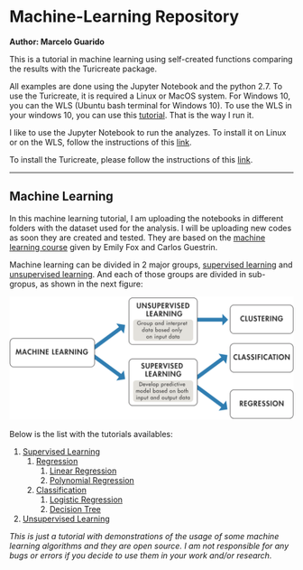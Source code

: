 # Machine-Learning Repository
**Author: Marcelo Guarido**

This is a tutorial in machine learning using self-created functions comparing the results with the Turicreate package. 

All examples are done using the Jupyter Notebook and the python 2.7. To use the Turicreate, it is required a Linux or MacOS system. For Windows 10, you can the WLS (Ubuntu bash terminal for Windows 10). To use the WLS in your windows 10, you can use this [tutorial](https://www.howtogeek.com/249966/how-to-install-and-use-the-linux-bash-shell-on-windows-10/). That is the way I run it.

I like to use the Jupyter Notebook to run the analyzes. To install it on Linux or on the WLS, follow the instructions of this [link](https://conda.io/docs/user-guide/install/linux.html).

To install the Turicreate, please follow the instructions of this [link](https://github.com/apple/turicreate/).
***

## Machine Learning

In this machine learning tutorial, I am uploading the notebooks in different folders with the dataset used for the analysis. I will be uploading new codes as soon they are created and tested. They are based on the [machine learning course](https://www.coursera.org/specializations/machine-learning) given by Emily Fox and Carlos Guestrin. 

Machine learning can be divided in 2 major groups, [supervised learning](https://en.wikipedia.org/wiki/Supervised_learning) and [unsupervised learning](https://en.wikipedia.org/wiki/Unsupervised_learning). And each of those groups are divided in sub-gropus, as shown in the next figure:

![](./Figures/machine_learning.png) 

Below is the list with the tutorials availables:

1. [Supervised Learning](./01_Supervised_Learning)
	1. [Regression](./01_Supervised_Learning/01_Regression)
		1. [Linear Regression](./01_Supervised_Learning/01_Regression/01_Linear_Regression/Linear_Regression.ipynb)
		2. [Polynomial Regression](./01_Supervised_Learning/01_Regression/02_Polynomial_Regression/Polynomial_Regression.ipynb)
	2. [Classification](./01_Supervised_Learning/02_Classification)
		1. [Logistic Regression](./01_Supervised_Learning/02_Classification/01_Logistic_Regression/Logistic_Regression.ipynb)
		2. [Decision Tree](./01_Supervised_Learning/02_Classification/02_Decision_Trees/Decision_Tree.ipynb)
1. [Unsupervised Learning](./02_Unsupervised_Learning)

*This is just a tutorial with demonstrations of the usage of some machine learning algorithms and they are open source. I am not responsible for any bugs or errors if you decide to use them in your work and/or research.*
